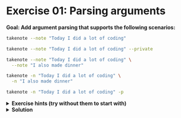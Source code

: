 # Exercise 01: Parsing arguments

**Goal: Add argument parsing that supports the following scenarios:**

```bash
takenote --note "Today I did a lot of coding"
```

```bash
takenote --note "Today I did a lot of coding" --private
```

```bash
takenote --note "Today I did a lot of coding" \
  --note "I also made dinner"
```

```bash
takenote -n "Today I did a lot of coding" \
  -n "I also made dinner"
```

```bash
takenote -n "Today I did a lot of coding" -p
```

<!-- TODO: Explain where to implement the code a takenote/lib/01-parsing-arguments.js -->

<details>
  <summary><strong>Exercise hints (try without them to start with)</strong></summary>

- Every argument provided in the options to `parseArgs()` must have a type.
- The `multiple` property allows us to control whether an option can be provided
  multiple times.
- We can specify a single character alias for an option by setting a `short` property.
</details>

<details>
  <summary><strong>Solution</strong></summary>

You can view a potential solution in
[01-parsing-arguments.solution.js](./01-parsing-arguments.solution.js).

</details>
